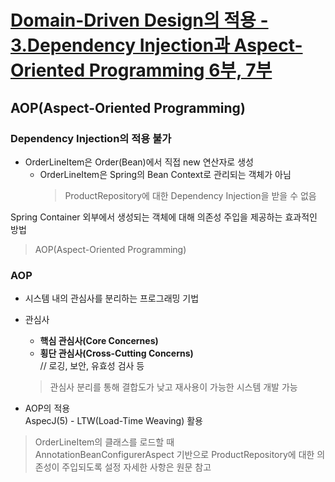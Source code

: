 # [Domain-Driven Design의 적용 - 3.Dependency Injection과 Aspect-Oriented Programming 6부, 7부](http://aeternum.egloos.com/1265684)

## AOP(Aspect-Oriented Programming)  

### Dependency Injection의 적용 불가  

* OrderLineItem은 Order(Bean)에서 직접 new 연산자로 생성  
  * OrderLineItem은 Spring의 Bean Context로 관리되는 객체가 아님  
    > ProductRepository에 대한 Dependency Injection을 받을 수 없음  

Spring Container 외부에서 생성되는 객체에 대해 의존성 주입을 제공하는 효과적인 방법  
> AOP(Aspect-Oriented Programming)

### AOP  

* 시스템 내의 관심사를 분리하는 프로그래밍 기법  
* 관심사  
  * **핵심 관심사(Core Concernes)**  
  * **횡단 관심사(Cross-Cutting Concerns)**  
    // 로깅, 보안, 유효성 검사 등  
  > 관심사 분리를 통해 결합도가 낮고 재사용이 가능한 시스템 개발 가능  

* AOP의 적용  
AspecJ(5) - LTW(Load-Time Weaving) 활용  
> OrderLineItem의 클래스를 로드할 때  
> AnnotationBeanConfigurerAspect 기반으로 ProductRepository에 대한 의존성이 주입되도록 설정
> 자세한 사항은 원문 참고
